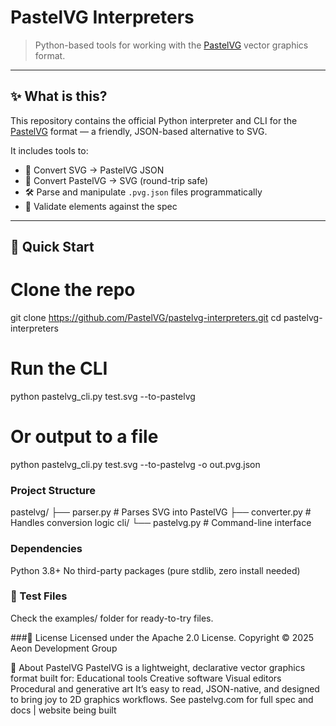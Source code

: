 # PastelVG Interpreters

> Python-based tools for working with the [PastelVG](https://www.pastelvg.com) vector graphics format.

---

## ✨ What is this?

This repository contains the official Python interpreter and CLI for the [PastelVG](https://github.com/pastelvg/specification) format — a friendly, JSON-based alternative to SVG.

It includes tools to:

- 🔄 Convert SVG → PastelVG JSON
- 🔁 Convert PastelVG → SVG (round-trip safe)
- 🛠 Parse and manipulate `.pvg.json` files programmatically
- 🧪 Validate elements against the spec

---

## 🚀 Quick Start

# Clone the repo
git clone https://github.com/PastelVG/pastelvg-interpreters.git
cd pastelvg-interpreters

# Run the CLI
python pastelvg_cli.py test.svg --to-pastelvg

# Or output to a file
python pastelvg_cli.py test.svg --to-pastelvg -o out.pvg.json



### Project Structure
pastelvg/
├── parser.py       # Parses SVG into PastelVG
├── converter.py    # Handles conversion logic
cli/
└── pastelvg.py     # Command-line interface

### Dependencies
Python 3.8+
No third-party packages (pure stdlib, zero install needed)

### 🧪 Test Files
Check the examples/ folder for ready-to-try files.

###📄 License
Licensed under the Apache 2.0 License.
Copyright © 2025 Aeon Development Group

🌈 About PastelVG
PastelVG is a lightweight, declarative vector graphics format built for:
Educational tools
Creative software
Visual editors
Procedural and generative art
It’s easy to read, JSON-native, and designed to bring joy to 2D graphics workflows.
See pastelvg.com for full spec and docs | website being built
